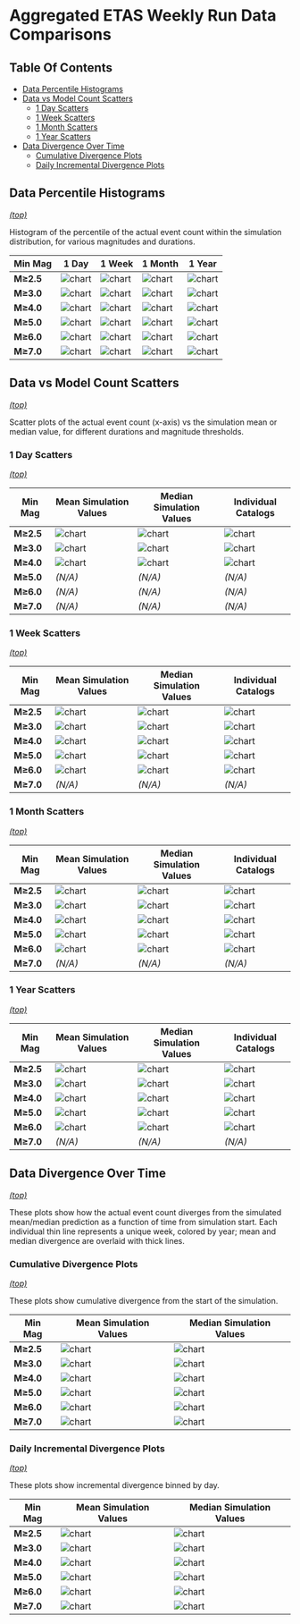 # Aggregated ETAS Weekly Run Data Comparisons

## Table Of Contents

* [Data Percentile Histograms](#data-percentile-histograms)
* [Data vs Model Count Scatters](#data-vs-model-count-scatters)
  * [1 Day Scatters](#1-day-scatters)
  * [1 Week Scatters](#1-week-scatters)
  * [1 Month Scatters](#1-month-scatters)
  * [1 Year Scatters](#1-year-scatters)
* [Data Divergence Over Time](#data-divergence-over-time)
  * [Cumulative Divergence Plots](#cumulative-divergence-plots)
  * [Daily Incremental Divergence Plots](#daily-incremental-divergence-plots)

## Data Percentile Histograms
*[(top)](#table-of-contents)*

Histogram of the percentile of the actual event count within the simulation distribution, for various magnitudes and durations.

| Min Mag | 1 Day | 1 Week | 1 Month | 1 Year |
|-----|-----|-----|-----|-----|
| **M&ge;2.5** | ![chart](resources/percentile_1day_m2.5.png) | ![chart](resources/percentile_1week_m2.5.png) | ![chart](resources/percentile_1month_m2.5.png) | ![chart](resources/percentile_1year_m2.5.png) |
| **M&ge;3.0** | ![chart](resources/percentile_1day_m3.0.png) | ![chart](resources/percentile_1week_m3.0.png) | ![chart](resources/percentile_1month_m3.0.png) | ![chart](resources/percentile_1year_m3.0.png) |
| **M&ge;4.0** | ![chart](resources/percentile_1day_m4.0.png) | ![chart](resources/percentile_1week_m4.0.png) | ![chart](resources/percentile_1month_m4.0.png) | ![chart](resources/percentile_1year_m4.0.png) |
| **M&ge;5.0** | ![chart](resources/percentile_1day_m5.0.png) | ![chart](resources/percentile_1week_m5.0.png) | ![chart](resources/percentile_1month_m5.0.png) | ![chart](resources/percentile_1year_m5.0.png) |
| **M&ge;6.0** | ![chart](resources/percentile_1day_m6.0.png) | ![chart](resources/percentile_1week_m6.0.png) | ![chart](resources/percentile_1month_m6.0.png) | ![chart](resources/percentile_1year_m6.0.png) |
| **M&ge;7.0** | ![chart](resources/percentile_1day_m7.0.png) | ![chart](resources/percentile_1week_m7.0.png) | ![chart](resources/percentile_1month_m7.0.png) | ![chart](resources/percentile_1year_m7.0.png) |

## Data vs Model Count Scatters
*[(top)](#table-of-contents)*

Scatter plots of the actual event count (x-axis) vs the simulation mean or median value, for different durations and magnitude thresholds.

### 1 Day Scatters
*[(top)](#table-of-contents)*

| Min Mag | Mean Simulation Values | Median Simulation Values | Individual Catalogs |
|-----|-----|-----|-----|
| **M&ge;2.5** | ![chart](resources/scatter_1day_m2.5_sim_means.png) | ![chart](resources/scatter_1day_m2.5_sim_medians.png) | ![chart](resources/scatter_1day_m2.5_indv_catalogs.png) |
| **M&ge;3.0** | ![chart](resources/scatter_1day_m3.0_sim_means.png) | ![chart](resources/scatter_1day_m3.0_sim_medians.png) | ![chart](resources/scatter_1day_m3.0_indv_catalogs.png) |
| **M&ge;4.0** | ![chart](resources/scatter_1day_m4.0_sim_means.png) | ![chart](resources/scatter_1day_m4.0_sim_medians.png) | ![chart](resources/scatter_1day_m4.0_indv_catalogs.png) |
| **M&ge;5.0** | *(N/A)* | *(N/A)* | *(N/A)* |
| **M&ge;6.0** | *(N/A)* | *(N/A)* | *(N/A)* |
| **M&ge;7.0** | *(N/A)* | *(N/A)* | *(N/A)* |

### 1 Week Scatters
*[(top)](#table-of-contents)*

| Min Mag | Mean Simulation Values | Median Simulation Values | Individual Catalogs |
|-----|-----|-----|-----|
| **M&ge;2.5** | ![chart](resources/scatter_1week_m2.5_sim_means.png) | ![chart](resources/scatter_1week_m2.5_sim_medians.png) | ![chart](resources/scatter_1week_m2.5_indv_catalogs.png) |
| **M&ge;3.0** | ![chart](resources/scatter_1week_m3.0_sim_means.png) | ![chart](resources/scatter_1week_m3.0_sim_medians.png) | ![chart](resources/scatter_1week_m3.0_indv_catalogs.png) |
| **M&ge;4.0** | ![chart](resources/scatter_1week_m4.0_sim_means.png) | ![chart](resources/scatter_1week_m4.0_sim_medians.png) | ![chart](resources/scatter_1week_m4.0_indv_catalogs.png) |
| **M&ge;5.0** | ![chart](resources/scatter_1week_m5.0_sim_means.png) | ![chart](resources/scatter_1week_m5.0_sim_medians.png) | ![chart](resources/scatter_1week_m5.0_indv_catalogs.png) |
| **M&ge;6.0** | ![chart](resources/scatter_1week_m6.0_sim_means.png) | ![chart](resources/scatter_1week_m6.0_sim_medians.png) | ![chart](resources/scatter_1week_m6.0_indv_catalogs.png) |
| **M&ge;7.0** | *(N/A)* | *(N/A)* | *(N/A)* |

### 1 Month Scatters
*[(top)](#table-of-contents)*

| Min Mag | Mean Simulation Values | Median Simulation Values | Individual Catalogs |
|-----|-----|-----|-----|
| **M&ge;2.5** | ![chart](resources/scatter_1month_m2.5_sim_means.png) | ![chart](resources/scatter_1month_m2.5_sim_medians.png) | ![chart](resources/scatter_1month_m2.5_indv_catalogs.png) |
| **M&ge;3.0** | ![chart](resources/scatter_1month_m3.0_sim_means.png) | ![chart](resources/scatter_1month_m3.0_sim_medians.png) | ![chart](resources/scatter_1month_m3.0_indv_catalogs.png) |
| **M&ge;4.0** | ![chart](resources/scatter_1month_m4.0_sim_means.png) | ![chart](resources/scatter_1month_m4.0_sim_medians.png) | ![chart](resources/scatter_1month_m4.0_indv_catalogs.png) |
| **M&ge;5.0** | ![chart](resources/scatter_1month_m5.0_sim_means.png) | ![chart](resources/scatter_1month_m5.0_sim_medians.png) | ![chart](resources/scatter_1month_m5.0_indv_catalogs.png) |
| **M&ge;6.0** | ![chart](resources/scatter_1month_m6.0_sim_means.png) | ![chart](resources/scatter_1month_m6.0_sim_medians.png) | ![chart](resources/scatter_1month_m6.0_indv_catalogs.png) |
| **M&ge;7.0** | *(N/A)* | *(N/A)* | *(N/A)* |

### 1 Year Scatters
*[(top)](#table-of-contents)*

| Min Mag | Mean Simulation Values | Median Simulation Values | Individual Catalogs |
|-----|-----|-----|-----|
| **M&ge;2.5** | ![chart](resources/scatter_1year_m2.5_sim_means.png) | ![chart](resources/scatter_1year_m2.5_sim_medians.png) | ![chart](resources/scatter_1year_m2.5_indv_catalogs.png) |
| **M&ge;3.0** | ![chart](resources/scatter_1year_m3.0_sim_means.png) | ![chart](resources/scatter_1year_m3.0_sim_medians.png) | ![chart](resources/scatter_1year_m3.0_indv_catalogs.png) |
| **M&ge;4.0** | ![chart](resources/scatter_1year_m4.0_sim_means.png) | ![chart](resources/scatter_1year_m4.0_sim_medians.png) | ![chart](resources/scatter_1year_m4.0_indv_catalogs.png) |
| **M&ge;5.0** | ![chart](resources/scatter_1year_m5.0_sim_means.png) | ![chart](resources/scatter_1year_m5.0_sim_medians.png) | ![chart](resources/scatter_1year_m5.0_indv_catalogs.png) |
| **M&ge;6.0** | ![chart](resources/scatter_1year_m6.0_sim_means.png) | ![chart](resources/scatter_1year_m6.0_sim_medians.png) | ![chart](resources/scatter_1year_m6.0_indv_catalogs.png) |
| **M&ge;7.0** | *(N/A)* | *(N/A)* | *(N/A)* |

## Data Divergence Over Time
*[(top)](#table-of-contents)*

These plots show how the actual event count diverges from the simulated mean/median prediction as a function of time from simulation start. Each individual thin line represents a unique week, colored by year; mean and median divergence are overlaid with thick lines.

### Cumulative Divergence Plots
*[(top)](#table-of-contents)*

These plots show cumulative divergence from the start of the simulation.

| Min Mag | Mean Simulation Values | Median Simulation Values |
|-----|-----|-----|
| **M&ge;2.5** | ![chart](resources/cumulative_m2.5_sim_means.png) | ![chart](resources/cumulative_m2.5_sim_medians.png) |
| **M&ge;3.0** | ![chart](resources/cumulative_m3.0_sim_means.png) | ![chart](resources/cumulative_m3.0_sim_medians.png) |
| **M&ge;4.0** | ![chart](resources/cumulative_m4.0_sim_means.png) | ![chart](resources/cumulative_m4.0_sim_medians.png) |
| **M&ge;5.0** | ![chart](resources/cumulative_m5.0_sim_means.png) | ![chart](resources/cumulative_m5.0_sim_medians.png) |
| **M&ge;6.0** | ![chart](resources/cumulative_m6.0_sim_means.png) | ![chart](resources/cumulative_m6.0_sim_medians.png) |
| **M&ge;7.0** | ![chart](resources/cumulative_m7.0_sim_means.png) | ![chart](resources/cumulative_m7.0_sim_medians.png) |

### Daily Incremental Divergence Plots
*[(top)](#table-of-contents)*

These plots show incremental divergence binned by day.

| Min Mag | Mean Simulation Values | Median Simulation Values |
|-----|-----|-----|
| **M&ge;2.5** | ![chart](resources/incremental_m2.5_sim_means.png) | ![chart](resources/incremental_m2.5_sim_medians.png) |
| **M&ge;3.0** | ![chart](resources/incremental_m3.0_sim_means.png) | ![chart](resources/incremental_m3.0_sim_medians.png) |
| **M&ge;4.0** | ![chart](resources/incremental_m4.0_sim_means.png) | ![chart](resources/incremental_m4.0_sim_medians.png) |
| **M&ge;5.0** | ![chart](resources/incremental_m5.0_sim_means.png) | ![chart](resources/incremental_m5.0_sim_medians.png) |
| **M&ge;6.0** | ![chart](resources/incremental_m6.0_sim_means.png) | ![chart](resources/incremental_m6.0_sim_medians.png) |
| **M&ge;7.0** | ![chart](resources/incremental_m7.0_sim_means.png) | ![chart](resources/incremental_m7.0_sim_medians.png) |

